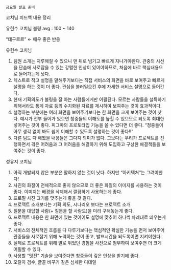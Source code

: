`금요일 발표 준비`

코치님 피드백 내용 정리

유현수 코치님 볼링 avg : 100 ~ 140

“데구르르” ← 매우 좋은 반응

유현수 코치님

1. 팀원 소개는 지루해질 수 있으니 맨 뒤로 넘기고 빠르게 지나가야한다. 관중의 시선을 단숨에 사로잡을 수 있는 강렬한 인상이 있어야하므로, 처음에 바로 핵심내용으로 들어가는게 낫다.
2. 텍스트로 적고 설명을 말해주기보다는 직접 서비스의 화면을 바로 보여주고 빠르게 설명을 하는 것이 더 좋다. 관심을 불러일으킨 후에 자세한 서비스 설명으로 들어간다.
3. 현재 기획의도가 볼링을 잘 아는 사람들에게만 어필된다. 모르는 사람들을 설득하기 위해서라도 통계 자료 등의 수치화된 자료를 제시하여 보여주는 것이 효과적이다.
4. 설명하는 부분에는 여러 화면을 보여주기보다는 한 화면을 크게 보여주는 것이 낫다. 예시가 전부 들어가 있으면 청중들의 이해도를 높힐 수 있으므로 되도록 최대한 넣어주는 것이 좋다. 피그마의 프로토타입 기능을 쓸 수 있다면 더 좋다. “청중들이 아무 생각 없이 봐도 쉽게 이해할 수 있도록 설명하는 것이 좋다!!”
5. 다른 팀도 다 해봤을 내용들은 그다지 의미가 없다. 그보다는 우리가 프로젝트를 진행하면서 겪은 어려움과 그 어려움을 해결하기 위해 도입하고 구상한 해결책들을 보여주는 것이 좋다.

성유지 코치님

1. 아직 개발되지 않은 부분은 말하지 않는 것이 낫다. 하지만 “아키텍처”는 그려야한다!
2. 사진의 화질이 전체적으로 좋지 않으므로 더 좋은 화질의 이미지를 사용하는 것이 좋다. 이미지는 배경을 삭제해서 깔끔하게 사용하는게 좋다.
3. 프로필 사진 크기를 맞추는게 좋을 것 같다.
4. 프로젝트 소개보다는 기획 의도, 시나리오 보다는 프로젝트 소개
5. 질문을 대답할 사람(+ 질문을 할 사람도)을 미리 구해놓는게 좋다.
6. 프로젝트 내용은 한 화면에 있는 것이어도 설명에 맞추어 하나씩 차례대로 띄우는게 좋다.
7. 서비스의 전체적인 흐름을 다 다루기보다는 핵심적인 확실한 기능을 먼저 보여주어 관중들을 사로잡기 위해 노력하는 것이 좋고, 발표시간을 되도록이면 지켜야한다.
8. 실제로 프로젝트를 위해 발로 뛰었던 경험을 사진으로 첨부하여 보여주면 더 크게 어필할 수 있다.
9. 사용할 “멋진” 기술을 보여준다면 청중들이 깊은 인상을 받기에 좋다.
10. 오탈자 검수, 글꼴 바꾸기 같은 섬세한 디테일
